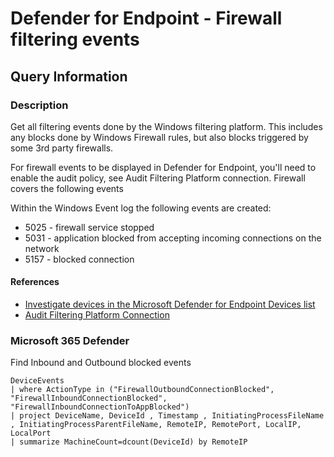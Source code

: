 # Defender for Endpoint - Firewall filtering events

## Query Information

### Description

Get all filtering events done by the Windows filtering platform.
This includes any blocks done by Windows Firewall rules, but also blocks triggered by some 3rd party firewalls.

For firewall events to be displayed in Defender for Endpoint, you'll need to enable the audit policy, see Audit Filtering Platform connection. Firewall covers the following events

Within the Windows Event log the following events are created:

* 5025 - firewall service stopped
* 5031 - application blocked from accepting incoming connections on the network
* 5157 - blocked connection

#### References

- [Investigate devices in the Microsoft Defender for Endpoint Devices list](https://docs.microsoft.com/en-us/microsoft-365/security/defender-endpoint/investigate-machines?view=o365-worldwide)
- [Audit Filtering Platform Connection](https://learn.microsoft.com/en-us/windows/security/threat-protection/auditing/audit-filtering-platform-connection)

### Microsoft 365 Defender

Find Inbound and Outbound blocked events

```Kusto
DeviceEvents
| where ActionType in ("FirewallOutboundConnectionBlocked", "FirewallInboundConnectionBlocked", "FirewallInboundConnectionToAppBlocked")
| project DeviceName, DeviceId , Timestamp , InitiatingProcessFileName , InitiatingProcessParentFileName, RemoteIP, RemotePort, LocalIP, LocalPort
| summarize MachineCount=dcount(DeviceId) by RemoteIP
```
